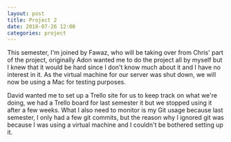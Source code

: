 ```yaml
---
layout: post
title: Project 2
date: 2018-07-26 12:00
categories: project
---
```


This semester, I'm joined by Fawaz, who will be taking over from Chris' part of the project, originally Adon wanted me to do the project all by myself but I knew that it would be hard since I don't know much about it and I have no interest in it. As the virtual machine for our server was shut down, we will now be using a Mac for testing purposes.

David wanted me to set up a Trello site for us to keep track on what we're doing, we had a Trello board for last semester it but we stopped using it after a few weeks. What I also need to monitor is my Git usage because last semester, I only had a few git commits, but the reason why I ignored git was because I was using a virtual machine and I couldn't be bothered setting up it.
